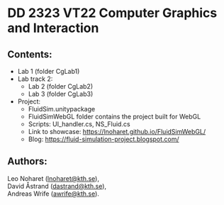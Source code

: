 # DD 2323 VT22 Computer Graphics and Interaction

## Contents:   
- Lab 1 (folder CgLab1)  
- Lab track 2:
  - Lab 2 (folder CgLab2)   
  - Lab 3 (folder CgLab3)   
- Project: 
  - FluidSim.unitypackage
  - FluidSimWebGL folder contains the project built for WebGL 
  - Scripts: UI_handler.cs, NS_Fluid.cs    
  - Link to showcase: https://lnoharet.github.io/FluidSimWebGL/
  - Blog: https://fluid-simulation-project.blogspot.com/

## Authors:
 Leo Noharet (lnoharet@kth.se),    
 David Åstrand (dastrand@kth.se),   
 Andreas Wrife (awrife@kth.se).  
